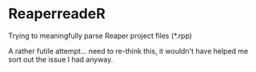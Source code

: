 # ReaperreadeR
Trying to meaningfully parse Reaper project files (*.rpp)

A rather futile attempt... need to re-think this, it wouldn't have helped me sort out the issue I had anyway.
